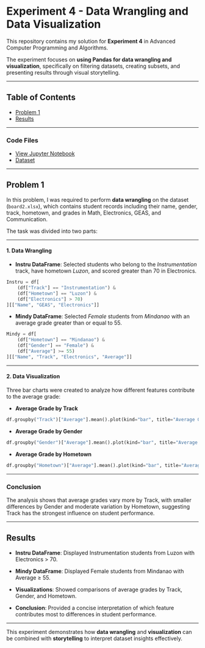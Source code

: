# Experiment 4 - Data Wrangling and Data Visualization  

This repository contains my solution for **Experiment 4** in Advanced Computer Programming and Algorithms.  

The experiment focuses on **using Pandas for data wrangling and visualization**, specifically on filtering datasets, creating subsets, and presenting results through visual storytelling.  

---

## Table of Contents  
- [Problem 1](#problem-1)  
- [Results](#results)  

---

### Code Files  
- [View Jupyter Notebook](./BELEN_Experiment%204.ipynb)  
- [Dataset](./board2.xlsx)  

---

## Problem 1  

In this problem, I was required to perform **data wrangling** on the dataset (`board2.xlsx`), which contains student records including their name, gender, track, hometown, and grades in Math, Electronics, GEAS, and Communication.  

The task was divided into two parts:  

---

#### 1. Data Wrangling  

- **Instru DataFrame**: Selected students who belong to the *Instrumentation* track, have hometown *Luzon*, and scored greater than 70 in Electronics.  

```python
Instru = df[
    (df["Track"] == "Instrumentation") &
    (df["Hometown"] == "Luzon") &
    (df["Electronics"] > 70)
][["Name", "GEAS", "Electronics"]]
```

- **Mindy DataFrame**: Selected *Female* students from *Mindanao* with an average grade greater than or equal to 55.  

```python
Mindy = df[
    (df["Hometown"] == "Mindanao") &
    (df["Gender"] == "Female") &
    (df["Average"] >= 55)
][["Name", "Track", "Electronics", "Average"]]
```

---

#### 2. Data Visualization  

Three bar charts were created to analyze how different features contribute to the average grade:  

- **Average Grade by Track**  
```python
df.groupby("Track")["Average"].mean().plot(kind="bar", title="Average Grades by Track")
```

- **Average Grade by Gender**  
```python
df.groupby("Gender")["Average"].mean().plot(kind="bar", title="Average Grades by Gender")
```

- **Average Grade by Hometown**  
```python
df.groupby("Hometown")["Average"].mean().plot(kind="bar", title="Average Grades by Hometown")
```

---

### Conclusion  

The analysis shows that average grades vary more by Track, with smaller differences by Gender and moderate variation by Hometown, suggesting Track has the strongest influence on student performance.  

---

## Results  

- **Instru DataFrame**: Displayed Instrumentation students from Luzon with Electronics > 70.  

- **Mindy DataFrame**: Displayed Female students from Mindanao with Average ≥ 55.  

- **Visualizations**: Showed comparisons of average grades by Track, Gender, and Hometown.  

- **Conclusion**: Provided a concise interpretation of which feature contributes most to differences in student performance.  

---

This experiment demonstrates how **data wrangling** and **visualization** can be combined with **storytelling** to interpret dataset insights effectively.  
